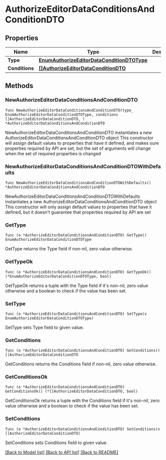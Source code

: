 # AuthorizeEditorDataConditionsAndConditionDTO

## Properties

Name | Type | Description | Notes
------------ | ------------- | ------------- | -------------
**Type** | [**EnumAuthorizeEditorDataConditionDTOType**](EnumAuthorizeEditorDataConditionDTOType.md) |  | 
**Conditions** | [**[]AuthorizeEditorDataConditionDTO**](AuthorizeEditorDataConditionDTO.md) |  | 

## Methods

### NewAuthorizeEditorDataConditionsAndConditionDTO

`func NewAuthorizeEditorDataConditionsAndConditionDTO(type_ EnumAuthorizeEditorDataConditionDTOType, conditions []AuthorizeEditorDataConditionDTO, ) *AuthorizeEditorDataConditionsAndConditionDTO`

NewAuthorizeEditorDataConditionsAndConditionDTO instantiates a new AuthorizeEditorDataConditionsAndConditionDTO object
This constructor will assign default values to properties that have it defined,
and makes sure properties required by API are set, but the set of arguments
will change when the set of required properties is changed

### NewAuthorizeEditorDataConditionsAndConditionDTOWithDefaults

`func NewAuthorizeEditorDataConditionsAndConditionDTOWithDefaults() *AuthorizeEditorDataConditionsAndConditionDTO`

NewAuthorizeEditorDataConditionsAndConditionDTOWithDefaults instantiates a new AuthorizeEditorDataConditionsAndConditionDTO object
This constructor will only assign default values to properties that have it defined,
but it doesn't guarantee that properties required by API are set

### GetType

`func (o *AuthorizeEditorDataConditionsAndConditionDTO) GetType() EnumAuthorizeEditorDataConditionDTOType`

GetType returns the Type field if non-nil, zero value otherwise.

### GetTypeOk

`func (o *AuthorizeEditorDataConditionsAndConditionDTO) GetTypeOk() (*EnumAuthorizeEditorDataConditionDTOType, bool)`

GetTypeOk returns a tuple with the Type field if it's non-nil, zero value otherwise
and a boolean to check if the value has been set.

### SetType

`func (o *AuthorizeEditorDataConditionsAndConditionDTO) SetType(v EnumAuthorizeEditorDataConditionDTOType)`

SetType sets Type field to given value.


### GetConditions

`func (o *AuthorizeEditorDataConditionsAndConditionDTO) GetConditions() []AuthorizeEditorDataConditionDTO`

GetConditions returns the Conditions field if non-nil, zero value otherwise.

### GetConditionsOk

`func (o *AuthorizeEditorDataConditionsAndConditionDTO) GetConditionsOk() (*[]AuthorizeEditorDataConditionDTO, bool)`

GetConditionsOk returns a tuple with the Conditions field if it's non-nil, zero value otherwise
and a boolean to check if the value has been set.

### SetConditions

`func (o *AuthorizeEditorDataConditionsAndConditionDTO) SetConditions(v []AuthorizeEditorDataConditionDTO)`

SetConditions sets Conditions field to given value.



[[Back to Model list]](../README.md#documentation-for-models) [[Back to API list]](../README.md#documentation-for-api-endpoints) [[Back to README]](../README.md)


